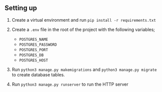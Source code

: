 ## Setting up

1. Create a virtual environment and run `pip install -r requirements.txt`

1. Create a `.env` file in the root of the project with the following variables;
    - `POSTGRES_NAME`
    - `POSTGRES_PASSWORD`
    - `POSTGRES_PORT`
    - `POSTGRES_DB`
    - `POSTGRES_HOST`

2. Run `python3 manage.py makemigrations` and `python3 manage.py migrate` to create database tables.

3. Run `python3 manage.py runserver` to run the HTTP server

